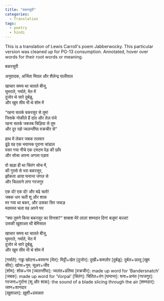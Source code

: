 ```yaml
---
title: "बकरसुरी"
categories:
  - Translation
tags:
  - poetry
  - hindi
---
```


This is a translation of Lewis Carroll's poem Jabberwocky. This particular version was cleaned up for PG-13 consumption. Annotated, hover over words for their root words or meaning.

बकरसुरी   

अनुवादक, अर्जिता मितल और शैलेन्द्र पालीवाल 



खाचार समय था चातले बीजू,    
घुमराते, गर्माते, मॆत में  
दुजोर थे सारे दुर्बळु,  
और खुम सीव भी थे शोम में 

“रहना सतर्क बकरसुर से तुम!          
जिसके नोकीले हैं दांत और तेज़ पंजे        
रहना सतर्क जबजब चिड़िया से तुम     
और दूर रहो ज्वलन्तींघा वक्रचीर से” 

हाथ में लेकर जबक तलवार  
ढूंढे वह एक भयानक पुराना चांडाल    
पसर गया नीचे एक टमटम पेड़ की छाँव    
और सोचा अपना अगला पड़ाव   

वो खड़ा ही था चिंतंग सोच में,  
की गुस्से से भरा बकरसुर,  
झोंकता आया घनान्त जंगल से  
और चिल्लाने लगा गरजगुर  

एक दो! एक दो! और बढे चलो!  
जबक धार चली शू और शाक   
मर गया था बकर, और उसका सिर जकड़   
मदमस्त चला वह अपने घर  

“क्या तुमने किया बकरसुर का विनाश?”
शाबाश मेरे लाल!
शष्नदार दिन! बज़ूम! बज़्ज़ा!  
उसकी खुशान्न्ता थी बेमिसाल 

खाचार समय था चातले बीजू,   
घुमराते, गर्माते, मॆत में    
दुजोर थे सारे दुर्बळु,     
और खुम सीव भी थे शोम में    


[बकरसुर]: बकर+असुर 
[खाचार]: खाना+चार 
[चातले]: चालाक+पतले
[घुमराते]: घुमते+चक्राते  
[गर्माते]: गड्ढा खोदना+बरमाना
[मॆत]: मिट्टी+खेत 
[दुजोर]: दुखी+कमज़ोर 
[दुर्बळु]: दुर्बल+उल्लू 
[खुम सीव]: खोया+गुम; सूअर+जीव  
[शोम]: शोक+गम 
[ज्वलन्तींघा]: ज्वलंत+प्रतिघा 
[वक्रचीर]: made up word for ‘Bandersnatch’
[जबक]: made up word for ‘Vorpal’
[चिंतंग]: चिंतित+तंग 
[घनान्त]: घना+अनंत
[गरजगुर]: गरजना+गुर्राना 
[शू और शाक]: the sound of a blade slicing through the air
[शष्नदार]: जश्न+शानदार  
[खुशान्न्ता]: ख़ुशी+प्रसन्नता   